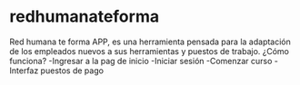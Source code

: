 # redhumanateforma
Red humana te forma APP, es una herramienta pensada  para la adaptación de los empleados nuevos a sus herramientas y puestos de trabajo.
¿Cómo funciona?
-Ingresar a la pag de inicio
-Iniciar sesión
-Comenzar curso
-Interfaz puestos de pago
